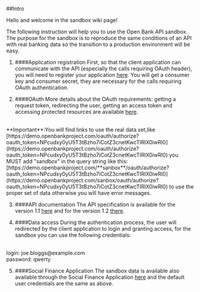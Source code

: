 ##Intro

Hello and welcome in the sandbox wiki page!

The following instruction will help you to use the Open Bank API sandbox.
The purpose for the sandbox is to reproduce the same conditions of an API with real banking data so the transition to a production environment will be easy.


1. ####Application registration
First, so that the client application can communicate with the API (especially the calls requiring OAuth header), you will need to register your application [here](https://demo.openbankproject.com/sandbox/consumer-registration).
You will get a consumer key and consumer secret, they are necessary for the calls requiring OAuth authentication.

2. ####OAuth
More details about the OAuth requirements: getting a request token, redirecting the user, getting an access token and accessing protected resources are available [here](https://github.com/OpenBankProject/OBP-API/wiki/OAuth-1.0-Server).
<br />
**Important**:You will find links to use the real data set,like [https://demo.openbankproject.com/oauth/authorize?oauth_token=NPcudxy0yU5T3tBzho7iCotZ3cnetKwcTIRlX0iwRl0](https://demo.openbankproject.com/oauth/authorize?oauth_token=NPcudxy0yU5T3tBzho7iCotZ3cnetKwcTIRlX0iwRl0) you MUST add "sandbox" in the query string like this: [https://demo.openbankproject.com/**sanbox**/oauth/authorize?oauth_token=NPcudxy0yU5T3tBzho7iCotZ3cnetKwcTIRlX0iwRl0](https://demo.openbankproject.com/sanbox/oauth/authorize?oauth_token=NPcudxy0yU5T3tBzho7iCotZ3cnetKwcTIRlX0iwRl0) to use the proper set of data otherwise you will have error messages.

3. ####API documentation
The API specification is available for the version 1.1 [here](https://github.com/OpenBankProject/OBP-API/wiki/REST-API-V1.1) and for the version 1.2 [there](https://github.com/OpenBankProject/OBP-API/wiki/REST-API-V1.2).

4. ####Data access
During the authentication process, the user will redirected by the client application to login and granting access, for the sandbox you can use the following credentials:
<br />
login: joe.bloggs@example.com
<br />
password: qwerty

5. ####Social Finance Application
The sandbox data is available also available through the Social Finance Application [here](https://demo.openbankproject.com/sandbox/) and the default user credentials are the same as above.